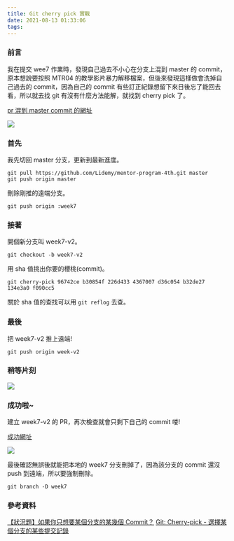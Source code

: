 ```yaml
---
title: Git cherry pick 實戰
date: 2021-08-13 01:33:06
tags:
---
```


### 前言

我在提交 wee7 作業時，發現自己過去不小心在分支上混到 master 的 commit，原本想說要按照 MTR04 的教學影片暴力解移檔案，但後來發現這樣做會洗掉自己過去的 commit，因為自己的 commit 有些訂正紀錄想留下來日後忘了能回去看，所以就去找 git 有沒有什麼方法能解，就找到 cherry pick 了。

<!-- more -->

[pr 混到 master commit 的網址](https://github.com/Lidemy/mentor-program-4th-MoreCoke/pull/9)

![](https://static.coderbridge.com/img/MoreCoke/e6ffe19f5407483cbae598c0e98b1d61.png)

### 首先

我先切回 master 分支，更新到最新進度。

```
git pull https://github.com/Lidemy/mentor-program-4th.git master
git push origin master
```

刪除剛推的遠端分支。

```
git push origin :week7
```

### 接著

開個新分支叫 week7-v2。

```
git checkout -b week7-v2
```

用 sha 值挑出你要的櫻桃(commit)。

```
git cherry-pick 96742ce b30854f 226d433 4367007 d36c054 b32de27 134e3a0 f090cc5
```

關於 sha 值的查找可以用 `git reflog` 去查。

### 最後

把 week7-v2 推上遠端!

```
git push origin week-v2
```

### 稍等片刻

![](https://static.coderbridge.com/img/MoreCoke/486094d6646947a6b04afd440d173f7f.jpg)

### 成功啦~

建立 week7-v2 的 PR，再次檢查就會只剩下自己的 commit 喽!

[成功網址](https://github.com/Lidemy/mentor-program-4th-MoreCoke/pull/10)

![](https://static.coderbridge.com/img/MoreCoke/cf25985ff03b4a1f9efee99fc1bf17a3.png)

最後確認無誤後就能把本地的 week7 分支刪掉了，因為該分支的 commit 還沒 push 到遠端，所以要強制刪除。

```
git branch -D week7
```

### 參考資料

[【狀況題】如果你只想要某個分支的某幾個 Commit？](https://gitbook.tw/chapters/faq/cherry-pick.html)
[Git: Cherry-pick - 選擇某個分支的某些提交記錄](https://cythilya.github.io/2018/05/30/git-cherry-pick/)